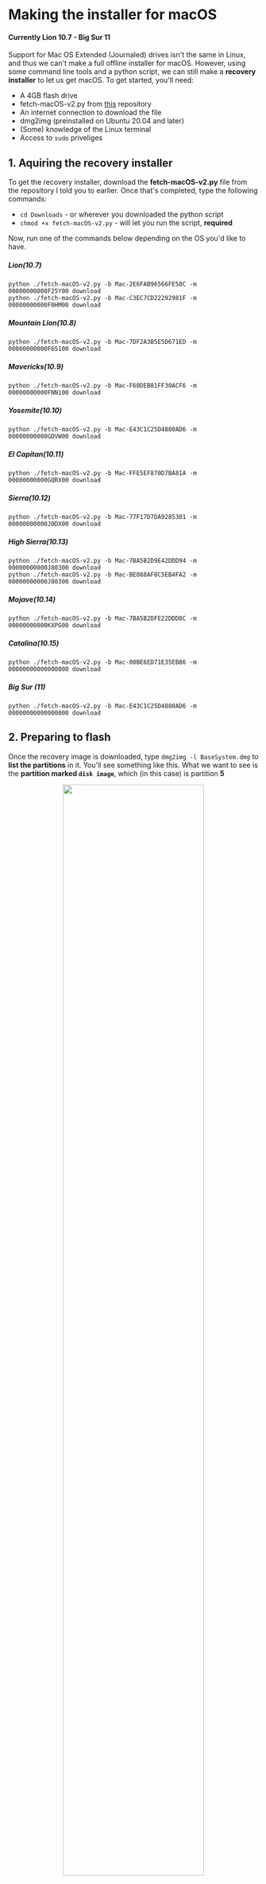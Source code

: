 # Making the installer for macOS
#### Currently Lion 10.7 - Big Sur 11

Support for Mac OS Extended (Journaled) drives isn't the same in Linux, and thus we can't make a full offline installer for macOS. However, using some command line tools and a python script, we can still make a **recovery installer** to let us get macOS. To get started, you'll need:

* A 4GB flash drive
* fetch-macOS-v2.py from <a href="https://github.com/kholia/OSX-KVM">this</a> repository
* An internet connection to download the file
* dmg2img (preinstalled on Ubuntu 20.04 and later)
* (Some) knowledge of the Linux terminal
* Access to `sudo` priveliges

## 1. Aquiring the recovery installer

To get the recovery installer, download the **fetch-macOS-v2.py** file from the repository I told you to earlier. Once that's completed, type the following commands:

* `cd Downloads` - or wherever you downloaded the python script
* `chmod +x fetch-macOS-v2.py` - will let you run the script, **required**

Now, run one of the commands below depending on the OS you'd like to have.

##### Lion(10.7)  
`python ./fetch-macOS-v2.py -b Mac-2E6FAB96566FE58C -m 00000000000F25Y00 download`  
`python ./fetch-macOS-v2.py -b Mac-C3EC7CD22292981F -m 00000000000F0HM00 download`  

##### Mountain Lion(10.8)  
`python ./fetch-macOS-v2.py -b Mac-7DF2A3B5E5D671ED -m 00000000000F65100 download`  

##### Mavericks(10.9)  
`python ./fetch-macOS-v2.py -b Mac-F60DEB81FF30ACF6 -m 00000000000FNN100 download`  

##### Yosemite(10.10)  
`python ./fetch-macOS-v2.py -b Mac-E43C1C25D4880AD6 -m 00000000000GDVW00 download`  

##### El Capitan(10.11)  
`python ./fetch-macOS-v2.py -b Mac-FFE5EF870D7BA81A -m 00000000000GQRX00 download`  

##### Sierra(10.12)  
`python ./fetch-macOS-v2.py -b Mac-77F17D7DA9285301 -m 00000000000J0DX00 download`  

##### High Sierra(10.13)  
`python ./fetch-macOS-v2.py -b Mac-7BA5B2D9E42DDD94 -m 00000000000J80300 download`  
`python ./fetch-macOS-v2.py -b Mac-BE088AF8C5EB4FA2 -m 00000000000J80300 download`  

##### Mojave(10.14)
`python ./fetch-macOS-v2.py -b Mac-7BA5B2DFE22DDD8C -m 00000000000KXPG00 download`  

##### Catalina(10.15)
`python ./fetch-macOS-v2.py -b Mac-00BE6ED71E35EB86 -m 00000000000000000 download`  

##### Big Sur (11)
`python ./fetch-macOS-v2.py -b Mac-E43C1C25D4880AD6 -m 00000000000000000 download ` 


## 2. Preparing to flash

Once the recovery image is downloaded, type `dmg2img -l BaseSystem.dmg` to **list the partitions** in it. You'll see something like this. What we want to see is the **partition marked `disk image`**, which (in this case) is partition **5**

<p align=center>
<img src="https://raw.githubusercontent.com/Doregon/hackintosh-guides/main/images/fetch-on-linux-2.png" width=75%>
</p>

Now that you know which partition the recovery disk image is located on, **connect your USB**, wait for it to mount, and then type `lsblk` to list the drive blocks on your system. **Your USB will probably be located on an sdX block.**

<p align=center>
<img src="https://raw.githubusercontent.com/Doregon/hackintosh-guides/main/images/fetch-on-linux-3.png" width=75%>
</p>

Once you **identify your USB's block mount point**, type in `sudo gdisk /dev/sdX` (where the X is the third letter in your USB's mount point name). You'll be presented **with a screen similar to this.**

<p align=center>
<img src="https://raw.githubusercontent.com/Doregon/hackintosh-guides/main/images/fetch-on-linux-4.png" width=75%>
</p>

Type `o` to add a protective MBR overwrite task to the queue. It will **warn that it will delete all partitions.** Press `y` to confirm.

<p align=center>
<img src="https://raw.githubusercontent.com/Doregon/hackintosh-guides/main/images/fetch-on-linux-5.png" width=75%>
</p>

Next, type `n` to create a new partition, and set the following parameters to make an EFI partition:

* `Partition number:` leave blank  
* `First sector:` leave blank  
* `Last sector:` +200M  
* `Hex code:` 0700 (Microsoft Basic Data)  

Type `n` again, and set these parameters to make the recovery installer partition:

* `Partition number:` leave blank  
* `First sector:` leave blank  
* `Last sector:` leave blank  
* `Hex code:` af00 (Apple HFS+)  

Once that's all done, type `w` to write your changes. It will warn you once more, press `y` to confirm that you want to format the USB. Once it's finished, it will automatically exit **and tell you that the old partition table is still being used.** To fix this, run `partprobe /dev/sdX` in your terminal or unplug/replug your USB. If those don't work, a simple reboot works too. (It's not doing it in my case because I'm using the same partition sizes.)

<p align=center>
<img src="https://raw.githubusercontent.com/Doregon/hackintosh-guides/main/images/fetch-on-linux-6.png" width=75%>
</p>

## 3. Making the USB

Now, it's all formatted and ready for you to flash the image. Type in `sudo dmg2img -p Y -i BaseSystem.dmg -o /dev/sdX2`, where **Y is the partition number you gathered earlier, and X is still the third letter of the USB device block.** This will write the contents of the recovery image onto the USB's Apple HFS+ partition. This could take a while, I'm using a solid state drive and it took about 2-3 minutes.

<p align=center>
<img src="https://raw.githubusercontent.com/Doregon/hackintosh-guides/main/images/fetch-on-linux-7.png" width=75%>
</p>

## 4. Next steps

If you need new kexts for the release you chose but are like me and don't want to accidently delete your current OS in case something goes wrong, you can **copy your current EFI folder** to the USB's EFI partition and use that to test. If a kext doesn't work with the OS release you selected, check out **kext.me**, a nice catalog of kexts, bootloaders, and guides for you to enjoy.

